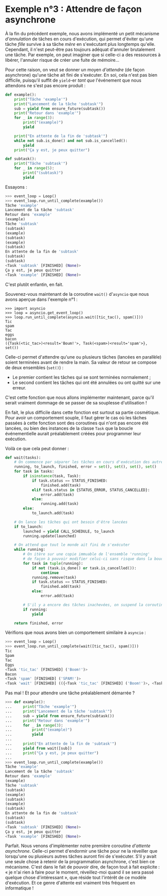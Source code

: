 # Exemple n°3 : Attendre de façon asynchrone

À la fin du précédent exemple, nous avons implémenté un petit mécanisme
*d'annulation* de tâches en cours d'exécution, qui permet d'éviter qu'une tâche
*fille* survive à sa tâche *mère* en s'exécutant plus longtemps qu'elle.
Cependant, il n'est peut-être pas toujours adéquat d'annuler brutalement une
tâche. Par exemple, on peut imaginer que si celle-ci a des ressources à
libérer, l'annuler risque de créer une fuite de mémoire…

Pour cette raison, on veut se donner un moyen *d'attendre* (de façon
asynchrone) qu'une tâche ait fini de s'exécuter. En soi, cela n'est pas bien
difficile, puisqu'il suffit de `yield`-er *tant que* l'événement que
nous attendons ne s'est pas encore produit :

```python
def example():
    print("Tâche 'example'")
    print("Lancement de la tâche 'subtask'")
    sub = yield from ensure_future(subtask())
    print("Retour dans 'example'")
    for _ in range(3):
        print("(example)")
        yield

    print("En attente de la fin de 'subtask'")
    while not sub.is_done() and not sub.is_cancelled():
        yield
    print("Ça y est, je peux quitter")

def subtask():
    print("Tâche 'subtask'")
    for _ in range(5):
        print("(subtask)")
        yield
```

Essayons :

```python
>>> event_loop = Loop()
>>> event_loop.run_until_complete(example())
Tâche 'example'
Lancement de la tâche 'subtask'
Retour dans 'example'
(example)
Tâche 'subtask'
(subtask)
(example)
(subtask)
(example)
(subtask)
En attente de la fin de 'subtask'
(subtask)
(subtask)
<Task 'subtask' [FINISHED] (None)>
Ça y est, je peux quitter
<Task 'example' [FINISHED] (None)>
```

C'est plutôt enfantin, en fait.

Souvenez-vous maintenant de la coroutine `wait()` d'`asyncio` que nous avons
aperçue dans l'exemple n°1 :

```python3
>>> import asyncio
>>> loop = asyncio.get_event_loop()
>>> loop.run_until_complete(asyncio.wait([tic_tac(), spam()]))
Tic
spam
Tac
eggs
bacon
({Task(<tic_tac>)<result='Boum!'>, Task(<spam>)<result='spam'>}, set())
```

Celle-ci permet d'attendre qu'une ou plusieurs tâches (lancées en parallèle)
soient terminées avant de rendre la main. Sa valeur de retour se compose de
deux ensembles (`set()`) :

* Le premier contient les tâches qui se sont terminées normalement ;
* Le second contient les tâches qui ont été annulées ou ont quitté sur une
  erreur.

C'est cette fonction que nous allons implémenter maintenant, parce qu'il serait
vraiment dommage de se passer de sa souplesse d'utilisation !

En fait, le plus difficile dans cette fonction est surtout sa partie
cosmétique. Pour avoir un comportement souple, il faut gérer le cas où les
tâches passées à cette fonction sont des coroutines qui n'ont pas encore été
lancées, ou bien des instances de la classe `Task` que la boucle événementielle
aurait préalablement créées pour programmer leur exécution.

Voilà ce que cela peut donner :

```python
def wait(tasks):
    # On commence par séparer les tâches en cours d'exécution des autres
    running, to_launch, finished, error = set(), set(), set(), set()
    for task in tasks:
        if isinstance(task, Task):
            if task.status == STATUS_FINISHED:
                finished.add(task)
            elif task.status in {STATUS_ERROR, STATUS_CANCELLED}:
                error.add(task)
            else:
                running.add(task)
        else:
            to_launch.add(task)

    # On lance les tâches qui ont besoin d'être lancées
    if to_launch:
        launched = yield CALL_SCHEDULE, to_launch
        running.update(launched)

    # On attend que tout le monde ait fini de s'exécuter
    while running:
        # On itère sur une copie immuable de l'ensemble 'running'
        # de façon à pouvoir modifier celui-ci sans risque dans la boucle
        for task in tuple(running):
            if not (task.is_done() or task.is_cancelled()):
                continue
            running.remove(task)
            if task.status == STATUS_FINISHED:
                finished.add(task)
            else:
                error.add(task)

        # S'il y a encore des tâches inachevées, on suspend la coroutine
        if running:
            yield

    return finished, error
```

Vérifions que nous avons bien un comportement similaire à `asyncio` :

```python
>>> event_loop = Loop()
>>> event_loop.run_until_complete(wait([tic_tac(), spam()]))
Tic
Spam
Tac
Eggs
<Task 'tic_tac' [FINISHED] ('Boom!')>
Bacon
<Task 'spam' [FINISHED] ('SPAM!')>
<Task 'wait' [FINISHED] (({<Task 'tic_tac' [FINISHED] ('Boom!')>, <Task 'spam' [FINISHED] ('SPAM!')>}, set()))>
```

Pas mal ! Et pour attendre une tâche préalablement démarrée ?

```python
>>> def example():
...     print("Tâche 'example'")
...     print("Lancement de la tâche 'subtask'")
...     sub = yield from ensure_future(subtask())
...     print("Retour dans 'example'")
...     for _ in range(3):
...         print("(example)")
...         yield
...
...     print("En attente de la fin de 'subtask'")
...     yield from wait([sub])
...     print("Ça y est, je peux quitter")
...
>>> event_loop.run_until_complete(example())
Tâche 'example'
Lancement de la tâche 'subtask'
Retour dans 'example'
(example)
Tâche 'subtask'
(subtask)
(example)
(subtask)
(example)
(subtask)
En attente de la fin de 'subtask'
(subtask)
(subtask)
<Task 'subtask' [FINISHED] (None)>
Ça y est, je peux quitter
<Task 'example' [FINISHED] (None)>
```

Parfait. Nous venons d'implémenter notre première coroutine *d'attente
asynchrone*. Celle-ci permet d'endormir une tâche pour ne la réveiller que
lorsqu'une ou plusieurs autres tâches auront fini de s'exécuter. S'il y avait
une seule chose à retenir de la programmation asynchrone, c'est bien ce
mécanisme. C'est dans le fait de pouvoir dire, de façon tout à fait explicite :
« je n'ai rien à faire pour le moment, réveillez-moi quand il se sera passé
quelque chose d'intéressant », que réside tout l'intérêt de ce modèle
d'exécution. Et ce genre d'attente est vraiment très fréquent en informatique !
